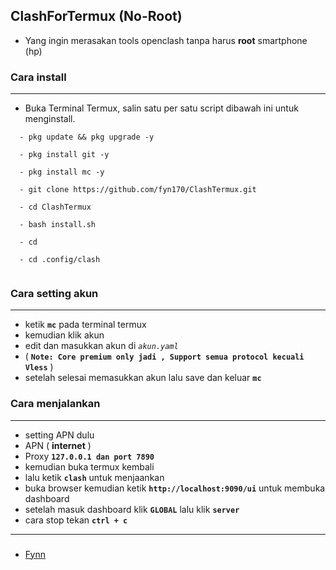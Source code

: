 ## ClashForTermux (No-Root)
- Yang ingin merasakan tools openclash tanpa harus **root** smartphone (hp)

### Cara install
---
- Buka Terminal Termux, salin satu per satu script dibawah ini untuk menginstall.

```
  - pkg update && pkg upgrade -y

  - pkg install git -y

  - pkg install mc -y

  - git clone https://github.com/fyn170/ClashTermux.git

  - cd ClashTermux

  - bash install.sh
 
  - cd
  
  - cd .config/clash
  
```
### Cara setting akun
---
- ketik **``mc``** pada terminal termux
- kemudian klik akun
- edit dan masukkan akun di *``akun.yaml``*
- ( **``Note: Core premium only jadi , Support semua protocol kecuali Vless``** )
- setelah selesai memasukkan akun lalu save dan keluar **``mc``**

### Cara menjalankan
---
- setting APN dulu
- APN ( **internet** )
- Proxy **``127.0.0.1 dan port 7890``**
- kemudian buka termux kembali
- lalu ketik **```clash```** untuk menjaankan
- buka browser kemudian ketik **``` http://localhost:9090/ui ```** untuk membuka dashboard
- setelah masuk dashboard klik **``GLOBAL``** lalu klik **``server``**
- cara stop tekan **``ctrl + c``**
---
###
- [Fynn](https://github.com/fyn170/ClashTermux)